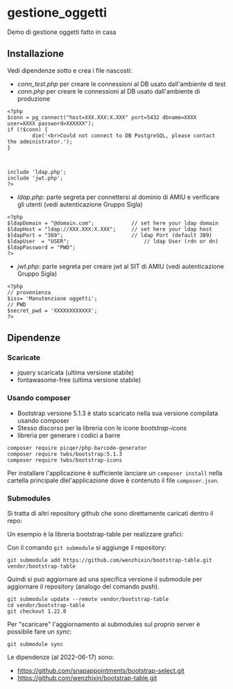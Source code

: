 # gestione_oggetti
Demo di gestione oggetti fatto in casa 


## Installazione

Vedi dipendenze sotto e crea i file nascosti:

- *conn_test.php*  per creare le connessioni al DB usato dall'ambiente di test
- *conn.php* per creare le connessioni al DB usato dall'ambiente di produzione

```
<?php 
$conn = pg_connect("host=XXX.XXX:X.XXX" port=5432 dbname=XXXX user=XXXX password=XXXXXX");
if (!$conn) {
        die('<br>Could not connect to DB PostgreSQL, please contact the administrator.');
}



include 'ldap.php';
include 'jwt.php';
?>
```


- *ldap.php*: parte segreta per connettersi al dominio di AMIU e verificare gli utenti (vedi autenticazione Gruppo Sigla)
```
<?php
$ldapDomain = "@domain.com"; 			// set here your ldap domain
$ldapHost = "ldap://XXX.XXX:X.XXX"; 	// set here your ldap host
$ldapPort = "389"; 						// ldap Port (default 389)
$ldapUser  = "USER"; 						// ldap User (rdn or dn)
$ldapPassword = "PWD";
?>
```


- *jwt.php*: parte segreta per creare jwt al SIT di AMIU (vedi autenticazione Gruppo Sigla)
```
<?php
// provenienza
$iss= 'Manutenzione oggetti';
// PWD
$secret_pwd = 'XXXXXXXXXXXX';
?>
```


## Dipendenze

### Scaricate
- jquery scaricata (ultima versione stabile)
- fontawasome-free (ultima versione stabile)

### Usando composer

- Bootstrap versione 5.1.3 è stato scaricato nella sua versione compilata usando composer
- Stesso discorso per la libreria con le icone *bootstrap-icons* 
- libreria per generare i codici a barre

```
composer require picqer/php-barcode-generator
composer require twbs/bootstrap:5.1.3 
composer require twbs/bootstrap-icons
```

Per installare l'applicazione è sufficiente lanciare un `composer install` nella cartella principale dlel'applicazione dove è contenuto il file `composer.json`.



### Submodules
Si tratta di altri repository github che sono direttamente caricati dentro il repo:

Un esempio è la libreria bootstrap-table per realizzare grafici:

Con il comando ```git submodule```  si aggiunge il repository: 

```
git submodule add https://github.com/wenzhixin/bootstrap-table.git vendor/bootstrap-table
```


Quindi si può aggiornare ad una specifica versione il submodule per aggiornare il repository (analogo del comando push).

```
git submodule update --remote vendor/bootstrap-table
cd vendor/bootstrap-table 
git checkout 1.22.0
```

Per "scaricare" l'aggiornamento ai submodules sul proprio server è possibile fare un *sync*: 

```
git submodule sync
```


Le dipendenze (al 2022-06-17) sono:

* https://github.com/snapappointments/bootstrap-select.git
* https://github.com/wenzhixin/bootstrap-table.git

